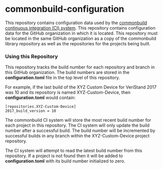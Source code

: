 # commonbuild-configuration
This repository contains configuration data used by the [commonbuild continuous integration (CI) system](https://github.com/ni-veristand-cds/commonbuild). This repository contains configuration data for the GitHub organization in which it is located. This repository must be located in the same GitHub organization as a copy of the commonbuild library repository as well as the repositories for the projects being built. 
### Using this Repository
This repository tracks the build number for each repository and branch in this GitHub organization. The build numbers are stored in the **configuration.toml** file in the top level of this repository. 

For example, if the last build of the XYZ Custom Device for VeriStand 2017 was 10 and its repository is named XYZ-Custom-Device, then **configuration.toml** would contain:

    [repositories.XYZ-Custom-Device]
    2017_build_version = 10


The commonbuild CI system will store the most recent build number for each project in this repository. The CI system will only update the build number after a successful build. The build number will be incremented by successful builds in any branch within the XYZ-Custom-Device project repository.

The CI system will attempt to read the latest build number from this repository. If a project is not found then it will be added to **configuration.toml** with its build number initialized to zero. 